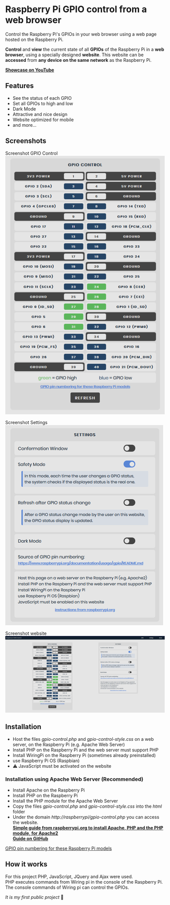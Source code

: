 # Raspberry Pi GPIO control from a web browser
Control the Raspberry Pi's GPIOs in your web browser using a web page hosted on the Raspberry Pi.  

**Control** and **view** the current state of all **GPIOs** of the Raspberry Pi in a **web browser**, using a specially designed **website**.
This website can be **accessed** from **any device on the same network** as the Raspberry Pi. 

**[Showcase on YouTube](https://youtu.be/i_9cGl9QYVU)**


## Features
* See the status of each GPIO
* Set all GPIOs to high and low
* Dark Mode
* Attractive and nice design
* Website optimized for mobile
* and more...  
## Screenshots
Screenshot  GPIO Control  
![screenshot](/docs/screenshot_gpio_control.PNG)   

Screenshot  Settings   
![screenshot](/docs/screenshot_settings.PNG)  

Screenshot  website   
![screenshot](/docs/screenshot_site.PNG)



## Installation
* Host the files *gpio-control.php* and *gpio-control-style.css*
 on a web server, on the Raspberry Pi (e.g. Apache Web Server)
* Install PHP on the Raspberry Pi and the web server must support PHP
* Install WiringPi on the Raspberry Pi (sometimes already preinstalled)
* use Raspberry Pi OS (Raspbian)
* :warning: JavaScript must be activated on the website  

### Installation using Apache Web Server (Recommended)

* Install Apache on the Raspberry Pi
* Install PHP on the Raspberry Pi
* Install the PHP module for the Apache Web Server
* Copy the files *gpio-control.php* and *gpio-control-style.css* into the *html* folder
* Under the domain *http://raspberrypi/gpio-control.php* you can access the website.  
**[Simple guide from raspberrypi.org to install Apache, PHP and the PHP module, for Apache2](https://www.raspberrypi.org/documentation/remote-access/web-server/apache.md)**   
**[Guide on GitHub](https://github.com/raspberrypi/documentation/blob/master/remote-access/web-server/apache.md)**

[GPIO pin numbering for these Raspberry Pi models](https://www.raspberrypi.org/documentation/usage/gpio/README.md)

## How it works
For this project PHP, JavaScript, JQuery and Ajax were used.  
PHP executes commands from Wiring pi in the console of the Raspberry Pi.  
The console commands of Wiring pi can control the GPIOs.  


*It is my first public project* :wave:
